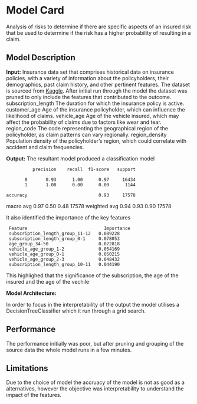# Model Card
Analysis of risks to determine if there are specific aspects of an insured risk that be used to determine if the risk has a higher probability of resulting in a claim.

## Model Description

**Input:** Insurance data set that comprises historical data on insurance policies, with a variety of information about the policyholders, their demographics, past claim history, and other pertinent features. The dataset is sourced from [Kaggle](https://www.kaggle.com/datasets/litvinenko630/insurance-claims). After initial run through the model the dataset was pruned to only include the features that contributed to the outcome.
subscription_length The duration for which the insurance policy is active.
customer_age    Age of the insurance policyholder, which can influence the likelihood of claims.
vehicle_age Age of the vehicle insured, which may affect the probability of claims due to factors like wear and tear.
region_code The code representing the geographical region of the policyholder, as claim patterns can vary regionally.
region_density  Population density of the policyholder’s region, which could correlate with accident and claim frequencies.

**Output:** The resultant model produced a classification model

              precision    recall  f1-score   support

           0       0.93      1.00      0.97     16434
           1       1.00      0.00      0.00      1144

    accuracy                           0.93     17578
   macro avg       0.97      0.50      0.48     17578
weighted avg       0.94      0.93      0.90     17578

It also identified the importance of the key features

     Feature	                         Importance
     subscription_length_group_11-12   0.089228
     subscription_length_group_0-1     0.078053
     age_group_34-50                   0.072818
     vehicle_age_group_1-2	           0.054169
     vehicle_age_group_0-1	           0.050215
     vehicle_age_group_2-3	           0.048432
     subscription_length_group_10-11   0.044190

This highlighed that the significance of the subscription, the age of the insured and the age of the vechile

**Model Architecture:** 

In order to focus in the interpretability of the output the model utilises a DecisionTreeClassifier which it run through a grid search.

## Performance

The performance initially was poor, but after pruning and grouping of the source data the whole model runs in a few minutes.

## Limitations

Due to the choice of model the accruacy of the model is not as good as a alternatives, however the objective was interpretability to understand the impact of the features.
